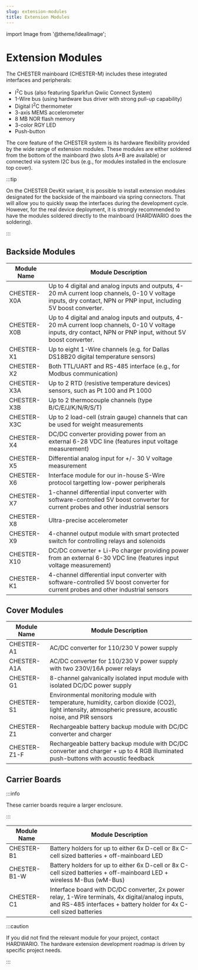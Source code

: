 ```yaml
---
slug: extension-modules
title: Extension Modules
---
```

import Image from '@theme/IdealImage';

# Extension Modules

The CHESTER mainboard (CHESTER-M) includes these integrated interfaces and peripherals:

* I<sup>2</sup>C bus (also featuring Sparkfun Qwiic Connect System)
* 1-Wire bus (using hardware bus driver with strong pull-up capability)
* Digital I<sup>2</sup>C thermometer
* 3-axis MEMS accelerometer
* 8 MB NOR flash memory
* 3-color RGY LED
* Push-button

The core feature of the CHESTER system is its hardware flexibility provided by the wide range of extension modules. These modules are either soldered from the bottom of the mainboard (two slots A+B are available) or connected via system I2C bus (e.g., for modules installed in the enclosure top cover).

:::tip

On the CHESTER DevKit variant, it is possible to install extension modules designated for the backside of the mainboard via spring connectors. That will allow you to quickly swap the interfaces during the development cycle. However, for the real device deployment, it is strongly recommended to have the modules soldered directly to the mainboard (HARDWARIO does the soldering).

:::

## Backside Modules

| Module Name | Module Description                                                                                                                                                |
| ----------- | ----------------------------------------------------------------------------------------------------------------------------------------------------------------- |
| CHESTER-X0A | Up to 4 digital and analog inputs and outputs, 4-20 mA current loop channels, 0-10 V voltage inputs, dry contact, NPN or PNP input, including 5V boost converter. |
| CHESTER-X0B | Up to 4 digital and analog inputs and outputs, 4-20 mA current loop channels, 0-10 V voltage inputs, dry contact, NPN or PNP input, without 5V boost converter.   |
| CHESTER-X1  | Up to eight 1-Wire channels (e.g. for Dallas DS18B20 digital temperature sensors)                                                                                 |
| CHESTER-X2  | Both TTL/UART and RS-485 interface (e.g., for Modbus communication)                                                                                               |
| CHESTER-X3A | Up to 2 RTD (resistive temperature devices) sensors, such as Pt 100 and Pt 1000                                                                                   |
| CHESTER-X3B | Up to 2 thermocouple channels (type B/C/E/J/K/N/R/S/T)                                                                                                            |
| CHESTER-X3C | Up to 2 load-cell (strain gauge) channels that can be used for weight measurements                                                                                |
| CHESTER-X4  | DC/DC converter providing power from an external 6-28 VDC line (features input voltage measurement)                                                               |
| CHESTER-X5  | Differential analog input for +/- 30 V voltage measurement                                                                                                        |
| CHESTER-X6  | Interface module for our in-house S-Wire protocol targetting low-power peripherals                                                                                |
| CHESTER-X7  | 1-channel differential input converter with software-controlled 5V boost converter for current probes and other industrial sensors                                |
| CHESTER-X8  | Ultra-precise accelerometer                                                                                                                                       |
| CHESTER-X9  | 4-channel output module with smart protected switch for controlling relays and solenoids                                                                          |
| CHESTER-X10 | DC/DC converter + Li-Po charger providing power from an external 6-30 VDC line (features input voltage measurement)                                               |
| CHESTER-K1  | 4-channel differential input converter with software-controlled 5V boost converter for current probes and other industrial sensors                                |

## Cover Modules

| Module Name  | Module Description                                                                                                                                       |
| ------------ | -------------------------------------------------------------------------------------------------------------------------------------------------------- |
| CHESTER-A1   | AC/DC converter for 110/230 V power supply                                                                                                               |
| CHESTER-A1A  | AC/DC converter for 110/230 V power supply with two 230V/16A power relays                                                                                |
| CHESTER-G1   | 8-channel galvanically isolated input module with isolated DC/DC power supply                                                                            |
| CHESTER-S1   | Environmental monitoring module with temperature, humidity, carbon dioxide (CO2), light intensity, atmospheric pressure, acoustic noise, and PIR sensors |
| CHESTER-Z1   | Rechargeable battery backup module with DC/DC converter and charger                                                                                      |
| CHESTER-Z1-F | Rechargeable battery backup module with DC/DC converter and charger + up to 4 RGB illuminated push-buttons with acoustic feedback                        |

## Carrier Boards

:::info

These carrier boards require a larger enclosure.

:::

| Module Name  | Module Description                                                                                                                                                     |
| ------------ | ---------------------------------------------------------------------------------------------------------------------------------------------------------------------- |
| CHESTER-B1   | Battery holders for up to either 6x D-cell or 8x C-cell sized batteries + off-mainboard LED                                                                            |
| CHESTER-B1-W | Battery holders for up to either 6x D-cell or 8x C-cell sized batteries + off-mainboard LED + wireless M-Bus (wM-Bus)                                                  |
| CHESTER-C1   | Interface board with DC/DC converter, 2x power relay, 1-Wire terminals, 4x digital/analog inputs, and RS-485 interfaces + battery holder for 4x C-cell sized batteries |

:::caution

If you did not find the relevant module for your project, contact HARDWARIO. The hardware extension development roadmap is driven by specific project needs.

:::
